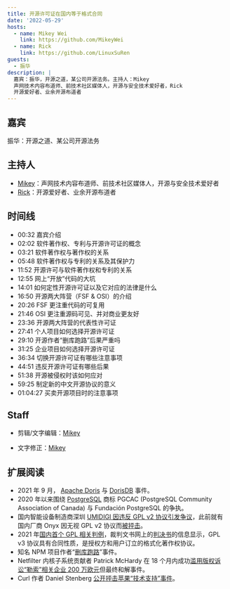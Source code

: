 ```yaml
---
title: 开源许可证在国内等于格式合同
date: '2022-05-29'
hosts:
  - name: Mikey Wei
    link: https://github.com/MikeyWei
  - name: Rick
    link: https://github.com/LinuxSuRen
guests:
  - 振华
description: |
  嘉宾：振华，开源之道，某公司开源法务。主持人：Mikey 
  声网技术内容布道师、前技术社区媒体人，开源与安全技术爱好者，Rick
  开源爱好者、业余开源布道者
---
```


## 嘉宾

振华：开源之道、某公司开源法务

## 主持人

- [Mikey](https://github.com/MikeyWei)：声网技术内容布道师、前技术社区媒体人，开源与安全技术爱好者
- [Rick](https://github.com/linuxsuren)：开源爱好者、业余开源布道者

## 时间线

- 00:32 嘉宾介绍
- 02:02 软件著作权、专利与开源许可证的概念
- 03:21 软件著作权与著作权的关系
- 05:48 软件著作权与专利的关系及其保护力
- 11:52 开源许可与软件著作权和专利的关系
- 12:55 网上“开放”代码的大坑
- 14:01 如何定性开源许可证以及它对应的法律是什么
- 16:50 开源两大阵营（FSF & OSI）的介绍
- 20:26 FSF 更注重代码的可复用
- 21:46 OSI 更注重源码可见、并对商业更友好
- 23:36 开源两大阵营的代表性许可证
- 27:41 个人项目如何选择开源许可证
- 29:10 开源作者“删库跑路”后果严重吗
- 31:25 企业项目如何选择开源许可证
- 36:34 切换开源许可证有哪些注意事项
- 44:51 违反开源许可证有哪些后果
- 51:38 开源被侵权时该如何应对
- 59:25 制定新的中文开源协议的意义
- 01:04:27 买卖开源项目时的注意事项

## Staff

- 剪辑/文字编辑：[Mikey](https://github.com/MikeyWei)

- 文字修正：[Mikey](https://github.com/MikeyWei)

## 扩展阅读

- 2021 年 9 月， [Apache Doris](https://mp.weixin.qq.com/s/QnJ6LFaMOpLasdRpFzGFJA) 与 [DorisDB](https://mp.weixin.qq.com/s/3zHPnPbowIj_OpMIHAobGA) 事件。
- 2020 年以来围绕 [PostgreSQL](https://www.postgresql.org/) 商标 PGCAC (PostgreSQL Community Association of Canada) 与 Fundación PostgreSQL 的争执。
- 国内智能设备制造商深圳 [UMIDIGI 因违反 GPL v2 协议引发争议](https://www.oschina.net/news/156938/umidigi-violate-the-gplv2-license)，此前就有国内厂商 Onyx 因无视 GPL v2 协议而[被抨击](https://mp.weixin.qq.com/s/QgCWbNjc9wnEhRcfXkkSKg)。
- 2021 年[国内首个 GPL 相关判例](https://www.oschina.net/news/159435)，裁判文书网上的[判决书](https://ipc.court.gov.cn/zh-cn/news/view-1823.html)的信息显示，GPL v3 协议具有合同性质，是授权方和用户订立的格式化著作权协议。
- 知名 NPM 项目作者“[删库跑路](https://www.reddit.com/r/programming/comments/rz5rul/marak_creator_of_fakerjs_who_recently_deleted_the/)”事件。
- Netfilter 内核子系统贡献者 Patrick McHardy 在 18 个月内成功[滥用版权诉讼“勒索”相关企业 200 万欧元](https://lore.kernel.org/netdev/Ye6jCQm7z0Yr3bqA@salvia/T/?s=03)但最终和解事件。
- Curl 作者 Daniel Stenberg [公开抨击苹果“技术支持”事件](https://daniel.haxx.se/blog/2021/11/18/free-apple-support/)。
